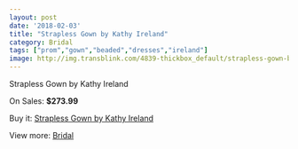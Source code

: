 ```yaml
---
layout: post
date: '2018-02-03'
title: "Strapless Gown by Kathy Ireland"
category: Bridal
tags: ["prom","gown","beaded","dresses","ireland"]
image: http://img.transblink.com/4839-thickbox_default/strapless-gown-by-kathy-ireland.jpg
---
```

Strapless Gown by Kathy Ireland

On Sales: **$273.99**
<a href="https://www.transblink.com/en/bridal/1514-strapless-gown-by-kathy-ireland.html"><amp-img layout="responsive" width="600" height="600" src="//img.transblink.com/4839-thickbox_default/strapless-gown-by-kathy-ireland.jpg" alt="Strapless Gown by Kathy Ireland 0" /></a>
<a href="https://www.transblink.com/en/bridal/1514-strapless-gown-by-kathy-ireland.html"><amp-img layout="responsive" width="600" height="600" src="//img.transblink.com/4841-thickbox_default/strapless-gown-by-kathy-ireland.jpg" alt="Strapless Gown by Kathy Ireland 1" /></a>
<a href="https://www.transblink.com/en/bridal/1514-strapless-gown-by-kathy-ireland.html"><amp-img layout="responsive" width="600" height="600" src="//img.transblink.com/4840-thickbox_default/strapless-gown-by-kathy-ireland.jpg" alt="Strapless Gown by Kathy Ireland 2" /></a>

Buy it: [Strapless Gown by Kathy Ireland](https://www.transblink.com/en/bridal/1514-strapless-gown-by-kathy-ireland.html "Strapless Gown by Kathy Ireland")

View more: [Bridal](https://www.transblink.com/en/3-bridal "Bridal")